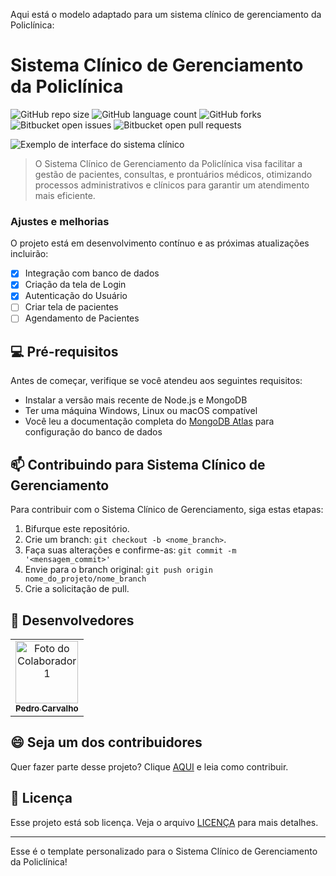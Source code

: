 Aqui está o modelo adaptado para um sistema clínico de gerenciamento da Policlínica:

# Sistema Clínico de Gerenciamento da Policlínica

![GitHub repo size](https://img.shields.io/github/repo-size/pedrocarvh/medical-system?style=for-the-badge)
![GitHub language count](https://img.shields.io/github/languages/count/pedrocarvh/medical-system?style=for-the-badge)
![GitHub forks](https://img.shields.io/github/forks/pedrocarvh/medical-system?style=for-the-badge)
![Bitbucket open issues](https://img.shields.io/bitbucket/issues/pedrocarvh/medical-system?style=for-the-badge)
![Bitbucket open pull requests](https://img.shields.io/bitbucket/pr-raw/pedrocarvh/medical-system?style=for-the-badge)

<img src="sistema_clinico.png" alt="Exemplo de interface do sistema clínico">

> O Sistema Clínico de Gerenciamento da Policlínica visa facilitar a gestão de pacientes, consultas, e prontuários médicos, otimizando processos administrativos e clínicos para garantir um atendimento mais eficiente.

### Ajustes e melhorias

O projeto está em desenvolvimento contínuo e as próximas atualizações incluirão:

- [x] Integração com banco de dados
- [x] Criação da tela de Login
- [x] Autenticação do Usuário
- [ ] Criar tela de pacientes
- [ ] Agendamento de Pacientes

## 💻 Pré-requisitos

Antes de começar, verifique se você atendeu aos seguintes requisitos:

- Instalar a versão mais recente de Node.js e MongoDB
- Ter uma máquina Windows, Linux ou macOS compatível
- Você leu a documentação completa do [MongoDB Atlas](https://www.mongodb.com/cloud/atlas) para configuração do banco de dados

## 📫 Contribuindo para Sistema Clínico de Gerenciamento

Para contribuir com o Sistema Clínico de Gerenciamento, siga estas etapas:

1. Bifurque este repositório.
2. Crie um branch: `git checkout -b <nome_branch>`.
3. Faça suas alterações e confirme-as: `git commit -m '<mensagem_commit>'`
4. Envie para o branch original: `git push origin nome_do_projeto/nome_branch`
5. Crie a solicitação de pull.

## 🤝 Desenvolvedores

<table>
  <tr>
    <td align="center">
      <a href="#" title="Colaborador 1">
        <img src="https://avatars.githubusercontent.com/u/80465335?s=400&u=e3a83e0b09ff4c5f3ed04784a2323e99e762c9e0&v=4" width="100px;" alt="Foto do Colaborador 1"/><br>
        <sub>
          <b>Pedro Carvalho</b>
        </sub>
      </a>
    </td>
  </tr>
</table>

## 😄 Seja um dos contribuidores

Quer fazer parte desse projeto? Clique [AQUI](CONTRIBUTING.md) e leia como contribuir.

## 📝 Licença

Esse projeto está sob licença. Veja o arquivo [LICENÇA](LICENSE.md) para mais detalhes.

---

Esse é o template personalizado para o Sistema Clínico de Gerenciamento da Policlínica!
